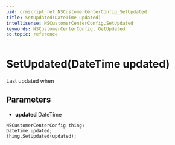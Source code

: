 ```yaml
---
uid: crmscript_ref_NSCustomerCenterConfig_SetUpdated
title: SetUpdated(DateTime updated)
intellisense: NSCustomerCenterConfig.SetUpdated
keywords: NSCustomerCenterConfig, GetUpdated
so.topic: reference
---
```


# SetUpdated(DateTime updated)

Last updated when

## Parameters

* **updated** DateTime

```crmscript
NSCustomerCenterConfig thing;
DateTime updated;
thing.SetUpdated(updated);
```

